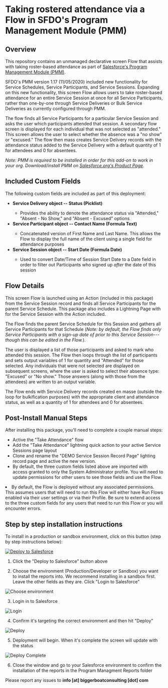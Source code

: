 # Taking rostered attendance via a Flow in SFDO's Program Management Module (PMM)

## Overview
<p>This repository contains an unmanaged declarative screen Flow that assists with taking roster-based attendance as part of <a href="https://powerofus.force.com/s/article/PMM-Documentation">Salesforce's Program Management Module (PMM)</a>.</p>
<p>SFDO's PMM version 1.17 (11/05/2020) included new functionality for Service Schedules, Service Participants, and Service Sessions. Expanding on this new functionality, this screen Flow allows users to take roster-based attendance for an entire Service Session at once for all Service Participants, rather than one-by-one through Service Deliveries or Bulk Service Deliveries as currently configured through PMM.</p>
<p>The flow finds all Service Participants for a particular Service Session and asks the user which participants attended that session. A secondary flow screen is displayed for each individual that was not selected as "attended." This screen allows the user to select whether the absence was a "no show" or "excused." The flow then mass creates Service Delivery records with the attendance status added to the Service Delivery with a default quantity of 1 for attendees and 0 for absentees.</p> 
<p><em>Note: PMM is required to be installed in order for this add-on to work in your org. Download/install PMM on <a href="https://install.salesforce.org/products/">Salesforce.org's Product Page</a>.</em></p>


## Included Custom Fields
<p>The following custom fields are included as part of this deployment:</p>
<ul>
  <li><strong>Service Delivery object -- Status (Picklist)</strong></li>
    <ul><li>Provides the ability to denote the attendance status via "Attended," "Absent - No Show," and "Absent - Excused" options</li></ul>
  <li><strong>Service Participant object -- Contact Name (Formula Text)</strong></li>
    <ul><li>Concatenated version of First Name and Last Name. This allows the Flow to display the full name of the client using a single field for attendance purposes</li></ul>
  <li><strong>Service Session object -- Start Date (Formula Date)</strong></li>
    <ul><li>Used to convert Date/Time of Session Start Date to a Date field in order to filter out Participants who signed up <em>after</em> the date of this session</li></ul>
</ul>

## Flow Details
<p>This screen Flow is launched using an Action (included in this package) from the Service Session record and finds all Service Participants for the parent Service Schedule. This package also includes a Lightning Page with for the Service Session with the Action included.</p>
<p>The Flow finds the parent Service Schedule for this Session and gathers all Service Participants for that Schedule (<em>Note: by default, the Flow finds only Service Participants with a sign-up date of prior to this Service Session---though this can be edited in the Flow.</em>).</p>
<p>The user is displayed a list of those participants and asked to mark who attended this session. The Flow then loops through the list of participants and sets output variables of 1 for quantity and "Attended" for those selected. Any individuals that were not selected are displayed on subsequent screens, where the user is asked to select their absence type: "Excused" or "No show." Those answers (along with those from the attendees) are written to an output variable.</p>
<p>The Flow ends with Service Delivery records created en masse (outside the loop for bulkification purposes) with the appropriate client and attendance status, as well as a quantity of 1 for attendees and 0 for absentees.</p>

## Post-Install Manual Steps
<p>After installing this package, you'll need to complete a couple manual steps:</p>
<ul>
  <li>Active the "Take Attendance" flow</li>
  <li>Add the "Take Attendance" lightning quick action to your active Service Sessions page layout</li>
  <li>Clone and rename the "DEMO Service Session Record Page" lighting record page and active the new version.</li>
  <li>By default, the three custom fields listed above are imported with access granted to only the System Administrator profile. You will need to update permissions for other users to see those fields and use the Flow.</ul>
  <li>By default, the Flow is deployed without any associated permissions. This assumes users that will need to run this Flow will either have Run Flows enabled via their user settings or via their Profile. Be sure to extend access to the three custom fields for any users that need to run this Flow or you will encounter errors.
</ul>

## Step by step installation instructions

<p>To install in a production or sandbox environment, click on this button (step by step instructions below):</p>
<a href="https://githubsfdeploy.herokuapp.com?owner=Bigger-Boat-Consulting&repo=PMM-Roster-Attendance-Flow&ref=main">
  <img alt="Deploy to Salesforce"
       src="https://raw.githubusercontent.com/afawcett/githubsfdeploy/master/deploy.png">
</a>

1. Click the "Deploy to Salesforce" button above

2. Choose the environment (Production/Developer or Sandbox) you want to install the reports into. We recommend installing in a sandbox first. Leave the other fields as they are. Click "Login to Salesforce"

![Choose environment](https://biggerboatconsulting.com/wp-content/uploads/2020/06/Choose_the_environment.png)

3. Login in to Salesforce

![Login](https://biggerboatconsulting.com/wp-content/uploads/2020/06/Salesforce-login.png)

4. Confirm it's targeting the correct environment and then hit "Deploy"

![Deploy](https://biggerboatconsulting.com/wp-content/uploads/2020/06/Ready_to_deploy.png)

5. Deployment will begin. When it's complete the screen will update with the status

![Deploy Complete](https://biggerboatconsulting.com/wp-content/uploads/2020/06/Deploy_complete.png)

6. Close the window and go to your Salesforce environment to confirm the installation of the reports in the Program Managment Reports folder

Please report any issues to **info [at] biggerboatconsulting [dot] com**
